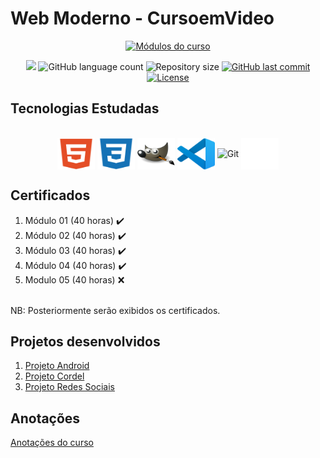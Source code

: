 # Web Moderno - CursoemVideo

<div align="center">
<a href="https://github.com/sweydmanaf/curso-html-css-cev">
 
![Módulos do curso](https://github.com/SweydManaf/curso-html-css-cev/blob/main/images/print-modulos.png)

 </a>
</div>
 
 <p align="center">
  <img src="https://img.shields.io/badge/made%20by-SWEYD%20MANAF-0000FE?style=flat-square">
  <img alt="GitHub language count" src="https://img.shields.io/github/languages/count/sweydmanaf/curso-html-css-cev?color=0000FE&style=flat-square">
  <img alt="Repository size" src="https://img.shields.io/github/repo-size/sweydmanaf/curso-html-css-cev?color=0000FE&style=flat-square">
  <a href="https://github.com/sweydmanaf/commits/master">
    <img alt="GitHub last commit" src="https://img.shields.io/github/last-commit/sweydmanaf/curso-html-css-cev?color=0000FE&style=flat-square">
  </a>
  <a href="https://opensource.org/licenses/MIT">
    <img alt="License" src="https://img.shields.io/badge/license-MIT-0000FE?style=flat-square">
  </a>
</p>
 
 ## Tecnologias Estudadas

<div style="display: inline_block" align="center"><br>
<img align="center" alt="HTML" height="50" width="60" src="https://github.com/devicons/devicon/blob/master/icons/html5/html5-plain.svg">
<img align="center" alt="CSS" height="50" width="60" src="https://github.com/devicons/devicon/blob/master/icons/css3/css3-plain.svg">
<img align="center" alt="GIMP" height="50" width="60" src="https://github.com/devicons/devicon/blob/master/icons/gimp/gimp-original.svg">
 <img align="center" alt="VsCode" height="50" width="60" src="https://github.com/devicons/devicon/blob/master/icons/vscode/vscode-original.svg">
<img align="center" alt="Git" height="50" width="60" src="https://cdn.jsdelivr.net/gh/devicons/devicon/icons/git/git-original.svg">
<img align="center" alt="Github" height="50" width="60" src="https://github.com/vitorhonna/vitorhonna/blob/main/assets/github-white.svg">
</div>

## Certificados

1. Módulo 01 (40 horas) ✔️
1. Módulo 02 (40 horas) ✔️
1. Módulo 03 (40 horas) ✔️
1. Módulo 04 (40 horas) ✔️
1. Modulo 05 (40 horas) ❌
<br>
NB: Posteriormente serão exibidos os certificados.

## Projetos desenvolvidos
1. [Projeto Android](https://github.com/SweydManaf/projeto-android)
1. [Projeto Cordel](https://github.com/SweydManaf/projeto-cordel)
1. [Projeto Redes Sociais](https://github.com/SweydManaf/projeto-social)

## Anotações
 [Anotações do curso](https://github.com/SweydManaf/minhas-anotacoes/tree/main/Programa%C3%A7%C3%A3o%20%F0%9F%92%BB/Frontend/HTML_CSS%20MODERNO)
